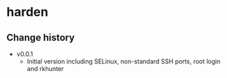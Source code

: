 harden
======

Change history
--------------

* v0.0.1
    * Initial version including SELinux, non-standard SSH ports, root login and rkhunter